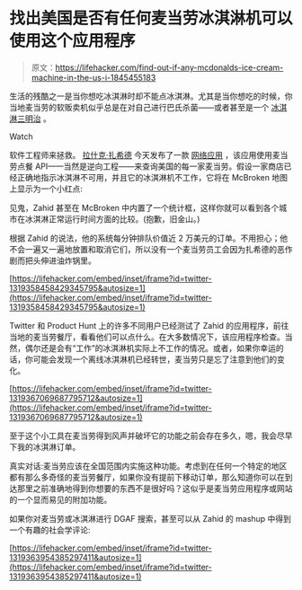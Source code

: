 # 找出美国是否有任何麦当劳冰淇淋机可以使用这个应用程序

> 原文：<https://lifehacker.com/find-out-if-any-mcdonalds-ice-cream-machine-in-the-us-i-1845455183>

生活的残酷之一是当你想吃冰淇淋时却不能点冰淇淋。尤其是当你想吃的时候，你当地麦当劳的软贩卖机似乎总是在对自己进行巴氏杀菌——或者甚至是一个 [冰淇淋三明治](https://www.myrecipes.com/extracrispy/mcdonalds-secret-menu-ice-cream-bun) 。

Watch

软件工程师来拯救。 [拉什克·扎希德](https://twitter.com/rashiq) 今天发布了一款 [网络应用](https://mcbroken.com) ，该应用使用麦当劳点餐 API——当然是逆向工程——来查询美国的每一家麦当劳。假设一家商店已经正确地指示冰淇淋不可用，并且它的冰淇淋机不工作，它将在 McBroken 地图上显示为一个小红点:

见鬼，Zahid 甚至在 McBroken 中内置了一个统计框，这样你就可以看到各个城市在冰淇淋正常运行时间方面的比较。(抱歉，旧金山。)

根据 Zahid 的说法，他的系统每分钟排队价值近 2 万美元的订单。不用担心；他不会一遍又一遍地放置和取消它们，所以没有一个麦当劳员工会因为扎希德的恶作剧而把头伸进油炸锅里。

 [https://lifehacker.com/embed/inset/iframe?id=twitter-1319358458429345795&autosize=1](https://lifehacker.com/embed/inset/iframe?id=twitter-1319358458429345795&autosize=1) 

Twitter 和 Product Hunt 上的许多不同用户已经测试了 Zahid 的应用程序，前往当地的麦当劳餐厅，看看他们可以点什么。在大多数情况下，该应用程序检查。当然，偶尔还是会有“工作”的冰淇淋机实际上不工作的情况。或者，如果你幸运的话，你可能会发现一个离线冰淇淋机已经转世，麦当劳只是忘了注意到他们的变化。

 [https://lifehacker.com/embed/inset/iframe?id=twitter-1319367069687795712&autosize=1](https://lifehacker.com/embed/inset/iframe?id=twitter-1319367069687795712&autosize=1) 

至于这个小工具在麦当劳得到风声并破坏它的功能之前会存在多久，嗯，我会尽早下我的冰淇淋订单。

真实对话:麦当劳应该在全国范围内实施这种功能。考虑到在任何一个特定的地区都有那么多奇怪的麦当劳餐厅，如果你没有提前下移动订单，那么知道你可以在到达那里之前准确地得到你想要的东西不是很好吗？这似乎是麦当劳应用程序或网站的一个显而易见的附加功能。

如果你对麦当劳或冰淇淋进行 DGAF 搜索，甚至可以从 Zahid 的 mashup 中得到一个有趣的社会学评论:

 [https://lifehacker.com/embed/inset/iframe?id=twitter-1319363954385297411&autosize=1](https://lifehacker.com/embed/inset/iframe?id=twitter-1319363954385297411&autosize=1)